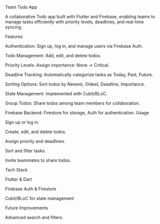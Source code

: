 Team Todo App

A collaborative Todo app built with Flutter and Firebase, enabling teams to manage tasks efficiently with priority levels, deadlines, and real-time syncing.

Features

Authentication: Sign up, log in, and manage users via Firebase Auth.

Todo Management: Add, edit, and delete todos.

Priority Levels: Assign importance: None → Critical.

Deadline Tracking: Automatically categorize tasks as Today, Past, Future.

Sorting Options: Sort todos by Newest, Oldest, Deadline, Importance.

State Management: Implemented with Cubit/BLoC.

Group Todos: Share todos among team members for collaboration.

Firebase Backend: Firestore for storage, Auth for authentication.
Usage

Sign up or log in.

Create, edit, and delete todos.

Assign priority and deadlines.

Sort and filter tasks.

Invite teammates to share todos.

Tech Stack

Flutter & Dart

Firebase Auth & Firestore

Cubit/BLoC for state management

Future Improvements

Advanced search and filters.
